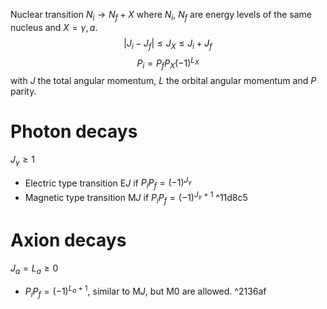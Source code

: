 Nuclear transition $N_i \to N_f + X$ where $N_i$, $N_f$ are energy levels of the same nucleus and $X=\gamma, a$.
$$|J_i-J_f| \leq J_X \leq J_i + J_f $$
$$P_i = P_f P_X (-1)^{L_X}$$
with $J$ the total angular momentum, $L$ the orbital angular momentum and $P$ parity.

# Photon decays 
 $J_\gamma \geq 1$
 - Electric type transition E$J$ if $P_i P_f = (-1)^{J_\gamma}$
- Magnetic type transition M$J$ if $P_i P_f = (-1)^{J_\gamma + 1}$ ^11d8c5

# Axion decays
$J_a = L_a \geq 0$
- $P_i P_f = (-1)^{L_a + 1}$, similar to M$J$, but M$0$ are allowed. ^2136af